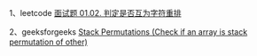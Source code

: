 

1、leetcode [面试题 01.02. 判定是否互为字符重排](https://leetcode-cn.com/problems/check-permutation-lcci/)

2、geeksforgeeks [Stack Permutations (Check if an array is stack permutation of other)](https://www.geeksforgeeks.org/stack-permutations-check-if-an-array-is-stack-permutation-of-other/)